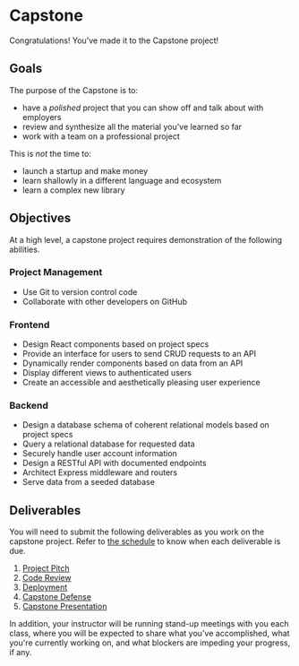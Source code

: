 # Capstone

Congratulations! You've made it to the Capstone project!

## Goals

The purpose of the Capstone is to:

- have a _polished_ project that you can show off and talk about with employers
- review and synthesize all the material you've learned so far
- work with a team on a professional project

This is _not_ the time to:

- launch a startup and make money
- learn shallowly in a different language and ecosystem
- learn a complex new library

## Objectives

At a high level, a capstone project requires demonstration of the following abilities.

### Project Management

- Use Git to version control code
- Collaborate with other developers on GitHub

### Frontend

- Design React components based on project specs
- Provide an interface for users to send CRUD requests to an API
- Dynamically render components based on data from an API
- Display different views to authenticated users
- Create an accessible and aesthetically pleasing user experience

### Backend

- Design a database schema of coherent relational models based on project specs
- Query a relational database for requested data
- Securely handle user account information
- Design a RESTful API with documented endpoints
- Architect Express middleware and routers
- Serve data from a seeded database

## Deliverables

You will need to submit the following deliverables as you work on the capstone project.
Refer to [the schedule](/schedule.md) to know when each deliverable is due.

1. [Project Pitch](deliverables/01-pitch.md)
2. [Code Review](deliverables/02-code_review.md)
3. [Deployment](deliverables/03-deployment.md)
4. [Capstone Defense](deliverables/04-defense.md)
5. [Capstone Presentation](deliverables/05-presentation.md)

In addition, your instructor will be running stand-up meetings with you each class,
where you will be expected to share what you've accomplished, what you're currently
working on, and what blockers are impeding your progress, if any.
